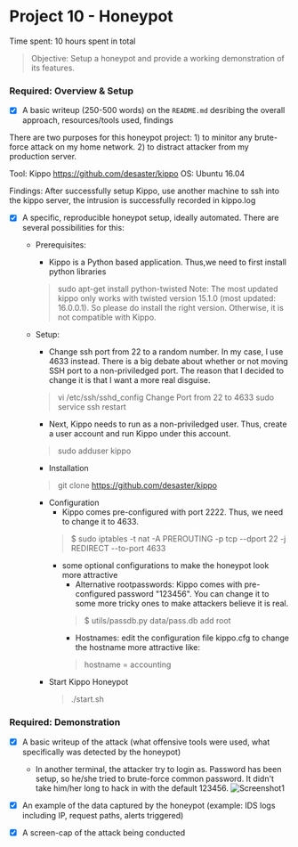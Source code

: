 # Project 10 - Honeypot

Time spent: 10 hours spent in total

> Objective: Setup a honeypot and provide a working demonstration of its features.

### Required: Overview & Setup

- [x] A basic writeup (250-500 words) on the `README.md` desribing the overall approach, resources/tools used, findings

There are two purposes for this honeypot project: 1) to minitor any brute-force attack on my home network. 2) to distract attacker from my production server. 

Tool: Kippo https://github.com/desaster/kippo
OS: Ubuntu 16.04

Findings:
After successfully setup Kippo, use another machine to ssh into the kippo server, the intrusion is successfully recorded in kippo.log

- [x] A specific, reproducible honeypot setup, ideally automated. There are several possibilities for this: 

	- Prerequisites: 

		- Kippo is a Python based application. Thus,we need to first install python libraries
		> sudo apt-get install python-twisted 
		Note: The most updated kippo only works with twisted version 15.1.0 (most updated: 16.0.0.1). So please do install the right version. Otherwise, it is not compatible with Kippo. 

	- Setup:

		- Change ssh port from 22 to a random number. In my case, I use 4633 instead. There is a big debate about whether or not moving SSH port to a non-priviledged port. The reason that I decided to change it is that I want a more real disguise. 
		> vi /etc/ssh/sshd_config 
		Change Port from 22 to 4633
		> sudo service ssh restart

		- Next, Kippo needs to run as a non-priviledged user. Thus, create a user account and run Kippo under this account. 
		> sudo adduser kippo

		- Installation
		> git clone https://github.com/desaster/kippo
		
		- Configuration
			- Kippo comes pre-configured with port 2222. Thus, we need to change it to 4633. 
			> $ sudo iptables -t nat -A PREROUTING -p tcp --dport 22 -j REDIRECT --to-port 4633
			- some optional configurations to make the honeypot look more attractive
				- Alternative rootpasswords: Kippo comes with pre-configured password "123456". You can change it to some more tricky ones to make attackers believe it is real. 
				> $ utils/passdb.py data/pass.db add root
				- Hostnames: edit the configuration file kippo.cfg to change the hostname more attractive like: 
				> hostname = accounting
		- Start Kippo Honeypot
			> ./start.sh


### Required: Demonstration

- [x] A basic writeup of the attack (what offensive tools were used, what specifically was detected by the honeypot)
	- In another terminal, the attacker try to login as. Password has been setup, so he/she tried to brute-force common password. It didn't take him/her long to hack in with the default 123456. 
	![Screenshot1](screenshot1.png)
- [x] An example of the data captured by the honeypot (example: IDS logs including IP, request paths, alerts triggered)
- [x] A screen-cap of the attack being conducted
    